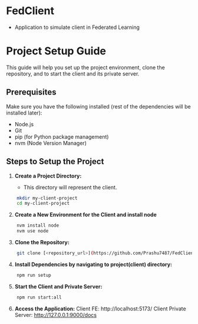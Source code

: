 # FedClient

- Application to simulate client in Federated Learning

# Project Setup Guide

This guide will help you set up the project environment, clone the repository, and to start the client and its private server.

## Prerequisites

Make sure you have the following installed (rest of the dependencies will be installed later):

- Node.js
- Git
- pip (for Python package management)
- nvm (Node Version Manager)

## Steps to Setup the Project

1. **Create a Project Directory:**

   - This directory will represent the client.

```bash
    mkdir my-client-project
    cd my-client-project
```

2. **Create a New Environment for the Client and install node**

```bash
    nvm install node
    nvm use node
```

3. **Clone the Repository:**

```bash
    git clone [<repository_url>](https://github.com/Prashu7487/FedClient.git)
```

4. **Install Dependencies by navigating to project(client) directory:**

```bash
    npm run setup
```

5. **Start the Client and Private Server:**

```bash
    npm run start:all
```

6. **Access the Application:**
   Client FE: http://localhost:5173/
   Client Private Server: http://127.0.0.1:9000/docs

